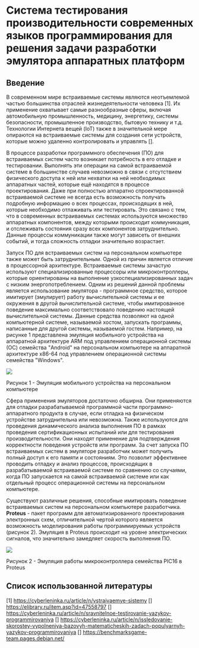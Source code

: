 # Система тестирования производительности современных языков программирования для решения задачи разработки эмулятора аппаратных платформ

## Введение

В современном мире встраиваемые системы являются неотъемлемой частью большинства отраслей жизнедеятельности 
человека [1]. Их применение охватывает самые разнообразные сферы, включая автомобильную промышленность, медицину, 
энергетику, системы безопасности, промышленное производство, бытовую технику и т.д. Технологии Интернета вещей (IoT) 
также в значительной мере опираются на встраиваемые системы для создания сети устройств, которые можно удаленно
контролировать и управлять [].

В процессе разработки программного обеспечения (ПО) для встраиваемых систем часто возникает потребность в его отладке
и тестировании. Выполнять эти операции на самой встраиваемой системе в большинстве случаев невозможно в связи с отсутствием
физического доступа к ней или нехватки на ней необходимых аппаратных частей, которые ещё находятся в процессе 
проектирования. Даже при полностью аппаратно спроектированной встраиваемой системе не всегда есть возможность получать подробную
информацию о всех процессах, происходящих в ней, которые необходимо отлаживать или тестировать. Это связано с 
тем, что в современных встраиваемых системах используются множество аппаратных компонентов, между которыми происходит
коммуникация, и отслеживать состояния сразу всех компонентов затруднительно. Данные процессы коммуникации также могут 
зависеть от внешних событий, и тогда сложность отладки значительно возрастает.

Запуск ПО для встраиваемых систем на персональном компьютере также может быть затруднительным. Одной из причин является 
отличие в процессорной архитектуре. Встраиваемые системы зачастую используют специализированные процессоры или 
микроконтроллеры, которые ориентированы на выполнение узкоспециализированных задач с низким энергопотреблением.
Одним из решений данной проблемы является использование эмулятора - программное средство, которое имитирует (эмулирует) 
работу вычислительной системы и ее окружения в другой вычислительной системе, чтобы имитированное поведение максимально 
соответствовало поведению настоящей вычислительной системы. Данные средства позволяют на одной компьютерной системе, 
называемой хостом, запускать программы, написанные для другой системы, называемой гостем. Например, на рисунке 1 
представлена эмуляция мобильного устройства на аппаратной архитектуре ARM под управлением операционной системы (ОС) 
семейства "Android" на персональном компьютере на аппаратной архитектуре x86-64 под управлением операционной системы 
семейства "Windows".

![](./images/1_Android.png)

Рисунок 1 - Эмуляция мобильного устройства на персональном компьютере

Сфера применения эмуляторов достаточно обширна. Они применяются для отладки разрабатываемой программной части 
программно-аппаратного продукта в случае, если отладка на физическом устройстве затруднительна или невозможна. Также 
используются для проведения динамического анализа выполнения ПО в рамках проведения сертификационных испытаний или для 
тестирования производительности. Они находят применение для подтверждения корректности поведения устройств или программ.
За счет запуска ПО встраиваемых систем в эмуляторе разработчик может получить полный доступ к его памяти и состояниям. 
Это позволит эффективнее проводить отладку и анализ процессов, происходящих в разрабатываемой встраиваемой системе по 
сравнению со случаями, когда ПО запускается на самой встраиваемой системе или как отдельный процесс операционной системы
на персональном компьютере.

Существуют различные решения, способные имитировать поведение встраиваемых систем на персональном компьютере 
разработчика. **Proteus** - пакет программ для автоматизированного проектирования электронных схем, отличительной 
чертой которого является возможность моделирования работы программируемых устройств (рисунок 2). Эмуляция в Proteus
происходит на уровне электрических сигналов, что значительно замедляет скорость выполнения ПО.

![](./images/3_proteus.jpg)

Рисунок 2 - Эмуляция работы микроконтроллера семейства PIC16 в Proteus

## Список использованной литературы

[1] https://cyberleninka.ru/article/n/vstraivaemye-sistemy
[] https://elibrary.ru/item.asp?id=47558797
[] https://cyberleninka.ru/article/n/sravnitelnoe-testirovanie-yazykov-programmirovaniya
[] https://cyberleninka.ru/article/n/issledovanie-skorostey-vypolneniya-bazovyh-matematicheskih-zadach-populyarnyh-yazykov-programmirovaniya
[] https://benchmarksgame-team.pages.debian.net/